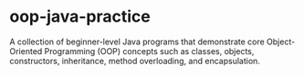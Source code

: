 # oop-java-practice
A collection of beginner-level Java programs that demonstrate core Object-Oriented Programming (OOP) concepts such as classes, objects, constructors, inheritance, method overloading, and encapsulation.
